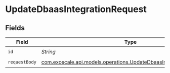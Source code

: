 # UpdateDbaasIntegrationRequest


## Fields

| Field                                                                                                                                | Type                                                                                                                                 | Required                                                                                                                             | Description                                                                                                                          |
| ------------------------------------------------------------------------------------------------------------------------------------ | ------------------------------------------------------------------------------------------------------------------------------------ | ------------------------------------------------------------------------------------------------------------------------------------ | ------------------------------------------------------------------------------------------------------------------------------------ |
| `id`                                                                                                                                 | *String*                                                                                                                             | :heavy_check_mark:                                                                                                                   | N/A                                                                                                                                  |
| `requestBody`                                                                                                                        | [com.exoscale.api.models.operations.UpdateDbaasIntegrationRequestBody](../../models/operations/UpdateDbaasIntegrationRequestBody.md) | :heavy_check_mark:                                                                                                                   | N/A                                                                                                                                  |